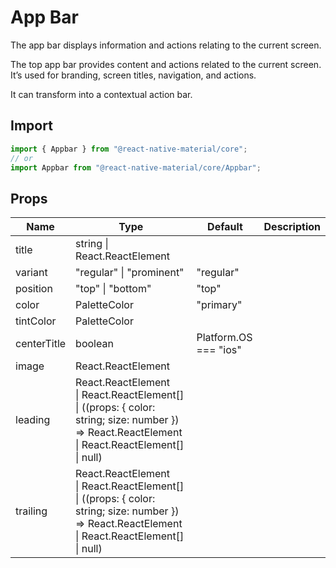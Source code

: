 # App Bar

The app bar displays information and actions relating to the current screen.

The top app bar provides content and actions related to the current screen. It’s used for branding, screen titles, navigation, and actions.

It can transform into a contextual action bar.

## Import

```js
import { Appbar } from "@react-native-material/core";
// or
import Appbar from "@react-native-material/core/Appbar";
```

## Props

| Name | Type | Default | Description |
|---|---|---|---|
| title | string \| React.ReactElement |  |  |
| variant | "regular" \| "prominent" | "regular" |  |
| position | "top" \| "bottom" | "top" |  |
| color | PaletteColor | "primary" |  |
| tintColor | PaletteColor |  |  |
| centerTitle | boolean | Platform.OS === "ios" |  |
| image | React.ReactElement |  |  |
| leading | React.ReactElement<br>\| React.ReactElement[]<br>\| ((props: { color: string; size: number }) => React.ReactElement \| React.ReactElement[] \| null) |  |  |
| trailing | React.ReactElement<br>\| React.ReactElement[]<br>\| ((props: { color: string; size: number }) => React.ReactElement \| React.ReactElement[] \| null) |  |  |